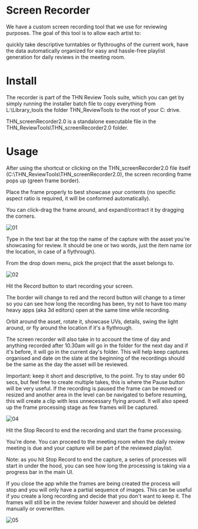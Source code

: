 # Screen Recorder

We have a custom screen recording tool that we use for reviewing purposes.
The goal of this tool is to allow each artist to:

quickly take descriptive turntables or flythroughs of the current work,
have the data automatically organized for easy and hassle-free playlist generation for daily reviews in the meeting room.

# Install

The recorder is part of the THN Review Tools suite, which you can get by simply running the installer batch file to copy everything from L:\Library\_tools the folder THN_ReviewTools to the root of your C: drive.

THN_screenRecorder2.0 is a standalone executable file in the THN_ReviewTools\THN_screenRecorder2.0 folder.

# Usage

After using the shortcut or clicking on the THN_screenRecorder2.0 file itself (C:\THN_ReviewTools\THN_screenRecorder2.0),  the screen recording frame pops up (green frame border).

Place the frame properly to best showcase your contents (no specific aspect ratio is required, it will be conformed automatically).

You can click-drag the frame around, and expand/contract it by dragging the corners.

![01](https://user-images.githubusercontent.com/19984246/231102484-6dd4e9ca-0bfd-4818-84ea-189d4979a191.jpg)


Type in the text bar at the top the name of the capture with the asset you're showcasing for review. It should be one or two words, just the item name (or the location, in case of a flythrough).

From the drop down menu, pick the project that the asset belongs to.

![02](https://user-images.githubusercontent.com/19984246/231102586-c4d52b45-39a0-4a98-b1e6-f9bac1c0c5e1.jpg)

Hit the Record button to start recording your screen.

The border will change to red and the record button will change to a timer so you can see how long the recording has been, try not to have too many heavy apps (aka 3d editors) open at the same time while recording.

Orbit around the asset, rotate it, showcase UVs, details, swing the light around, or fly around the location if it's a flythrough.

The screen recorder will also take in to account the time of day and anything recorded after 10.30am will go in the folder for the next day and if it's before, it will go in the current day's folder. This will help keep captures organised and date on the slate at the beginning of the recordings should be the same as the day the asset will be reviewed. 

Important: keep it short and descriptive, to the point. Try to stay under 60 secs, but feel free to create multiple takes, this is where the Pause button will be very useful. If the recording is paused the frame can be moved or resized and another area in the level can be navigated to before resuming, this will create a clip with less unnecessary flying around. It will also speed up the frame processing stage as few frames will be captured.


![04](https://user-images.githubusercontent.com/19984246/231102778-5abe7380-bb26-4c32-8ee8-73ae3c64b66d.png)


Hit the Stop Record to end the recording and start the frame processing.

You're done. You can proceed to the meeting room when the daily review meeting is due and your capture will be part of the reviewed playlist.

Note: as you hit Stop Record to end the capture, a series of processes will start in under the hood, you can see how long the processing is taking via a progress bar in the main UI.

If you close the app while the frames are being created the process will stop and you will only have a partial sequence of images. This can be useful if you create a long recording and decide that you don't want to keep it. The frames will still be in the review folder however and should be deleted manually or overwritten.

![05](https://user-images.githubusercontent.com/19984246/231102981-b7be599e-de29-415d-ba83-b59d477c8d0a.png)


